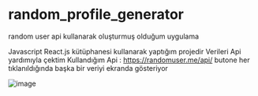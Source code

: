 # random_profile_generator
random user api kullanarak oluşturmuş olduğum uygulama

Javascript React.js kütüphanesi kullanarak yaptığım projedir
Verileri Api yardımıyla çektim
Kullandığım Api : https://randomuser.me/api/
butone her tıklanıldığında başka bir veriyi ekranda gösteriyor

![image](https://user-images.githubusercontent.com/110103127/192507281-94591a9b-eece-47e0-b8c6-c232559b0df4.png)
